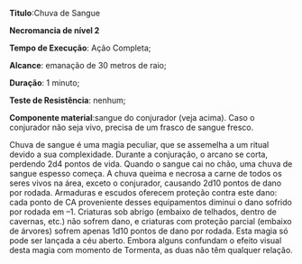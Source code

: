 **Titulo**:Chuva de Sangue

**Necromancia de nível 2**

**Tempo de Execução**: Ação Completa;

**Alcance**: emanação de 30 metros de raio;

**Duração**: 1 minuto;

**Teste de Resistência**: nenhum;

**Componente material**:sangue do  conjurador (veja acima). Caso o conjurador não seja vivo, precisa de um frasco de sangue fresco.

Chuva de sangue é uma magia peculiar, que se assemelha a um ritual devido 
a sua complexidade. Durante a conjuração, o arcano se corta, perdendo 2d4 
pontos de vida. Quando o sangue cai 
no chão, uma chuva de sangue espesso começa. A chuva queima e necrosa 
a carne de todos os seres vivos na área, exceto o conjurador, causando 2d10 
pontos de dano por rodada. Armaduras 
e escudos oferecem proteção contra este 
dano: cada ponto de CA proveniente 
desses equipamentos diminui o dano 
sofrido por rodada em –1. Criaturas sob 
abrigo (embaixo de telhados, dentro de 
cavernas, etc.) não sofrem dano, e criaturas com proteção parcial (embaixo de 
árvores) sofrem apenas 1d10 pontos de 
dano por rodada. Esta magia só pode ser 
lançada a céu aberto.
Embora alguns confundam o efeito 
visual desta magia com momento de Tormenta, as duas não têm qualquer relação.
